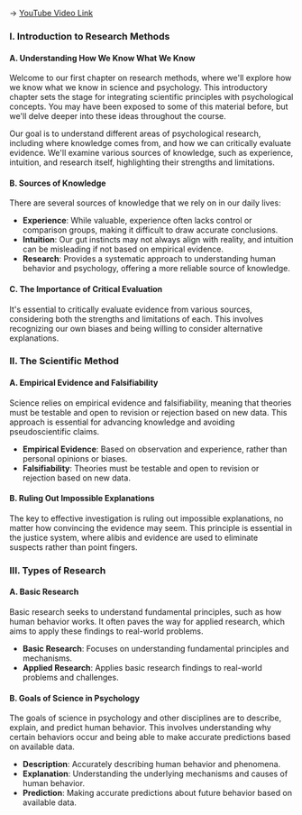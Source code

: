 -> [YouTube Video Link](https://www.youtube.com/watch?v=9adQKegZ_1w&list=PLWoagukcejEwxKMXbs_fWTJajvEh_XyhW&index=2&pp=iAQB)

### I. Introduction to Research Methods
#### A. Understanding How We Know What We Know

Welcome to our first chapter on research methods, where we'll explore how we know what we know in science and psychology. This introductory chapter sets the stage for integrating scientific principles with psychological concepts. You may have been exposed to some of this material before, but we'll delve deeper into these ideas throughout the course.

Our goal is to understand different areas of psychological research, including where knowledge comes from, and how we can critically evaluate evidence. We'll examine various sources of knowledge, such as experience, intuition, and research itself, highlighting their strengths and limitations.

#### B. Sources of Knowledge

There are several sources of knowledge that we rely on in our daily lives:

*   **Experience**: While valuable, experience often lacks control or comparison groups, making it difficult to draw accurate conclusions.
*   **Intuition**: Our gut instincts may not always align with reality, and intuition can be misleading if not based on empirical evidence.
*   **Research**: Provides a systematic approach to understanding human behavior and psychology, offering a more reliable source of knowledge.

#### C. The Importance of Critical Evaluation

It's essential to critically evaluate evidence from various sources, considering both the strengths and limitations of each. This involves recognizing our own biases and being willing to consider alternative explanations.

### II. The Scientific Method
#### A. Empirical Evidence and Falsifiability

Science relies on empirical evidence and falsifiability, meaning that theories must be testable and open to revision or rejection based on new data. This approach is essential for advancing knowledge and avoiding pseudoscientific claims.

*   **Empirical Evidence**: Based on observation and experience, rather than personal opinions or biases.
*   **Falsifiability**: Theories must be testable and open to revision or rejection based on new data.

#### B. Ruling Out Impossible Explanations

The key to effective investigation is ruling out impossible explanations, no matter how convincing the evidence may seem. This principle is essential in the justice system, where alibis and evidence are used to eliminate suspects rather than point fingers.

### III. Types of Research
#### A. Basic Research

Basic research seeks to understand fundamental principles, such as how human behavior works. It often paves the way for applied research, which aims to apply these findings to real-world problems.

*   **Basic Research**: Focuses on understanding fundamental principles and mechanisms.
*   **Applied Research**: Applies basic research findings to real-world problems and challenges.

#### B. Goals of Science in Psychology

The goals of science in psychology and other disciplines are to describe, explain, and predict human behavior. This involves understanding why certain behaviors occur and being able to make accurate predictions based on available data.

*   **Description**: Accurately describing human behavior and phenomena.
*   **Explanation**: Understanding the underlying mechanisms and causes of human behavior.
*   **Prediction**: Making accurate predictions about future behavior based on available data.